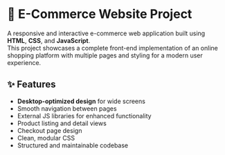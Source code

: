 # 🛒 E-Commerce Website Project

A responsive and interactive e-commerce web application built using **HTML**, **CSS**, and **JavaScript**.  
This project showcases a complete front-end implementation of an online shopping platform with multiple pages and styling for a modern user experience.

## ✨ Features

- **Desktop-optimized design** for wide screens
- Smooth navigation between pages
- External JS libraries for enhanced functionality
- Product listing and detail views
- Checkout page design
- Clean, modular CSS
- Structured and maintainable codebase
